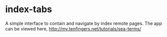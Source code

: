 # index-tabs
A simple interface to contain and navigate by index remote pages.
The app can be viewed here, http://my.tenfingers.net/tutorials/sea-terms/
